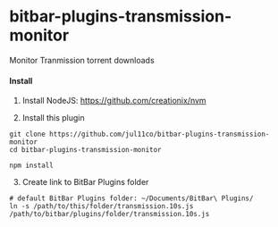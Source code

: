 bitbar-plugins-transmission-monitor
===

Monitor Tranmission torrent downloads

#### Install

1. Install NodeJS: https://github.com/creationix/nvm

2. Install this plugin

```
git clone https://github.com/jul11co/bitbar-plugins-transmission-monitor
cd bitbar-plugins-transmission-monitor

npm install
```

3. Create link to BitBar Plugins folder

```
# default BitBar Plugins folder: ~/Documents/BitBar\ Plugins/
ln -s /path/to/this/folder/transmission.10s.js /path/to/bitbar/plugins/folder/transmission.10s.js
```
